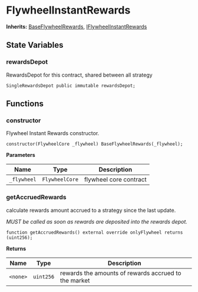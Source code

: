 # FlywheelInstantRewards

**Inherits:**
[BaseFlywheelRewards](/rewards/base/BaseFlywheelRewards.sol/abstract.BaseFlywheelRewards.md), [IFlywheelInstantRewards](/rewards/interfaces/IFlywheelInstantRewards.sol/interface.IFlywheelInstantRewards.md)


## State Variables
### rewardsDepot
RewardsDepot for this contract, shared between all strategy


```solidity
SingleRewardsDepot public immutable rewardsDepot;
```


## Functions
### constructor

Flywheel Instant Rewards constructor.


```solidity
constructor(FlywheelCore _flywheel) BaseFlywheelRewards(_flywheel);
```
**Parameters**

|Name|Type|Description|
|----|----|-----------|
|`_flywheel`|`FlywheelCore`|flywheel core contract|


### getAccruedRewards

calculate rewards amount accrued to a strategy since the last update.

*MUST be called as soon as rewards are deposited into the rewards depot.*


```solidity
function getAccruedRewards() external override onlyFlywheel returns (uint256);
```
**Returns**

|Name|Type|Description|
|----|----|-----------|
|`<none>`|`uint256`|rewards the amounts of rewards accrued to the market|


